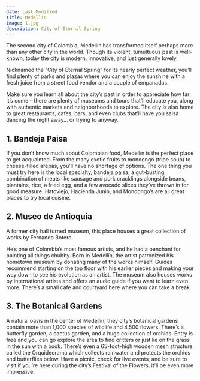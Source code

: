 ```yaml
---
date: Last Modified
title: Medellin
image: 1.jpg
description: City of Eternal Spring
---
```


The second city of Colombia, Medellín has transformed itself perhaps more than any other city in the world. Though its violent, tumultuous past is well-known, today the city is modern, innovative, and just generally lovely.

Nicknamed the “City of Eternal Spring” for its nearly perfect weather, you’ll find plenty of parks and plazas where you can enjoy the sunshine with a fresh juice from a street food vendor and a couple of empanadas.

Make sure you learn all about the city’s past in order to appreciate how far it’s come – there are plenty of museums and tours that’ll educate you, along with authentic markets and neighborhoods to explore. The city is also home to great restaurants, cafes, bars, and even clubs that’ll have you salsa dancing the night away… or trying to anyway.

## 1. Bandeja Paisa
If you don’t know much about Colombian food, Medellín is the perfect place to get acquainted.
From the many exotic fruits to mondongo (tripe soup) to cheese-filled arepas, you’ll have no shortage of options.
The one thing you must try here is the local specialty, bandeja paisa, a gut-busting combination of meats like sausage and pork cracklings alongside beans, plantains, rice, a fried egg, and a few avocado slices they’ve thrown in for good measure.
Hatoviejo, Hacienda Junin, and Mondongo’s are all great places to try local cuisine.

## 2. Museo de Antioquia
A former city hall turned museum, this place houses a great collection of works by Fernando Botero.

He’s one of Colombia’s most famous artists, and he had a penchant for painting all things chubby.
Born in Medellín, the artist patronized his hometown museum by donating many of the works himself.
Guides recommend starting on the top floor with his earlier pieces and making your way down to see his evolution as an artist.
The museum also houses works by international artists and offers an audio guide if you want to learn even more.
There’s a small cafe and courtyard here where you can take a break.

## 3. The Botanical Gardens
A natural oasis in the center of Medellín, they city’s botanical gardens contain more than 1,000 species of wildlife and 4,500 flowers.
There’s a butterfly garden, a cactus garden, and a huge collection of orchids.
Entry is free and you can go explore the area to find critters or just lie on the grass in the sun with a book.
There’s even a 65-foot-high wooden mesh structure called the Orquideorama which collects rainwater and protects the orchids and butterflies below.
Have a picnic, check for live events, and be sure to visit if you’re here during the city’s Festival of the Flowers, it’ll be even more impressive.